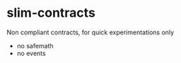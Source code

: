 # slim-contracts

Non compliant contracts, for quick experimentations only

* no safemath
* no events
